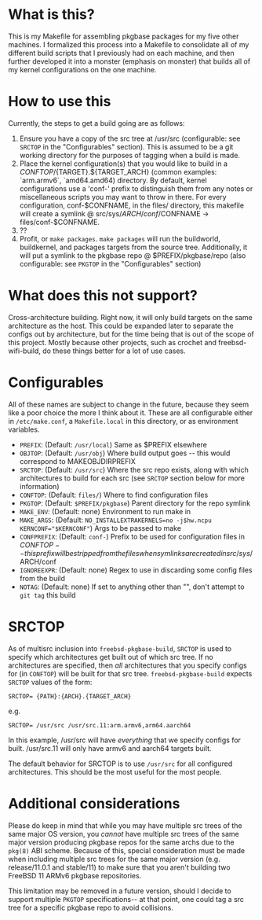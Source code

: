 # What is this?
This is my Makefile for assembling pkgbase packages for my five other machines. I formalized this process into a Makefile to consolidate all of my different build scripts that I previously had on each machine, and then further developed it into a monster (emphasis on monster) that builds all of my kernel configurations on the one machine.

# How to use this
Currently,  the steps to get a build going are as follows:

1. Ensure you have a copy of the src tree at /usr/src (configurable: see `SRCTOP` in the "Configurables" section). This is assumed to be a git working directory for the purposes of tagging when a build is made.
2. Place the kernel configuration(s) that you would like to build in a ${CONFTOP}/${TARGET}.${TARGET_ARCH} (common examples: `arm.armv6`, `amd64.amd64) directory. By default, kernel configurations use a 'conf-' prefix to distinguish them from any notes or miscellaneous scripts you may want to throw in there. For every configuration, conf-$CONFNAME, in the files/ directory, this makefile will create a symlink @ src/sys/$ARCH/conf/$CONFNAME -> files/conf-$CONFNAME.
3. ??
4. Profit, or `make packages`. `make packages` will run the buildworld, buildkernel, and packages targets from the source tree. Additionally, it will put a symlink to the pkgbase repo @ $PREFIX/pkgbase/repo (also configurable: see `PKGTOP` in the "Configurables" section)

# What does this not support?
Cross-architecture building. Right now, it will only build targets on the same architecture as the host. This could be expanded later to separate the configs out by architecture, but for the time being that is out of the scope of this project. Mostly because other projects, such as crochet and freebsd-wifi-build, do these things better for a lot of use cases.

# Configurables
All of these names are subject to change in the future, because they seem like a poor choice the more I think about it. These are all configurable either in `/etc/make.conf`, a `Makefile.local` in this directory, or as environment variables.

* `PREFIX`: (Default: `/usr/local`) Same as $PREFIX elsewhere
* `OBJTOP`: (Default: `/usr/obj`) Where build output goes -- this would correspond to MAKEOBJDIRPREFIX
* `SRCTOP`: (Default: `/usr/src`) Where the src repo exists, along with which architectures to build for each src (see `SRCTOP` section below for more information)
* `CONFTOP`: (Default: `files/`) Where to find configuration files
* `PKGTOP`: (Default: `$PREFIX/pkgbase`) Parent directory for the repo symlink
* `MAKE_ENV`: (Default: none) Environment to run make in
* `MAKE_ARGS`: (Default: `NO_INSTALLEXTRAKERNELS=no -j$hw.ncpu KERNCONF="$KERNCONF"`) Args to be passed to make
* `CONFPREFIX`: (Default: `conf-`) Prefix to be used for configuration files in $CONFTOP -- this prefix will be stripped from the files when symlinks are created in src/sys/$ARCH/conf
* `IGNOREEXPR`: (Default: none) Regex to use in discarding some config files from the build
* `NOTAG`: (Default: none) If set to anything other than "", don't attempt to `git tag` this build

# SRCTOP
As of multisrc inclusion into `freebsd-pkgbase-build`, `SRCTOP` is used to specify which architectures get built out of which src tree. If no architectures are specified, then *all* architectures that you specify configs for (in `CONFTOP`) will be built for that src tree. `freebsd-pkgbase-build` expects `SRCTOP` values of the form:

    SRCTOP= {PATH}:{ARCH}.{TARGET_ARCH}

e.g.

    SRCTOP= /usr/src /usr/src.11:arm.armv6,arm64.aarch64

In this example, /usr/src will have *everything* that we specify configs for built. /usr/src.11 will only have armv6 and aarch64 targets built.

The default behavior for SRCTOP is to use `/usr/src` for all configured architectures. This should be the most useful for the most people.

# Additional considerations
Please do keep in mind that while you may have multiple src trees of the same major OS version, you *cannot* have multiple src trees of the same major version producing pkgbase repos for the same archs due to the `pkg(8)` ABI scheme. Because of this, special consideration must be made when including multiple src trees for the same major version (e.g. release/11.0.1 and stable/11) to make sure that you aren't building two FreeBSD 11 ARMv6 pkgbase repositories.

This limitation may be removed in a future version, should I decide to support multiple `PKGTOP` specifications-- at that point, one could tag a src tree for a specific pkgbase repo to avoid collisions.

